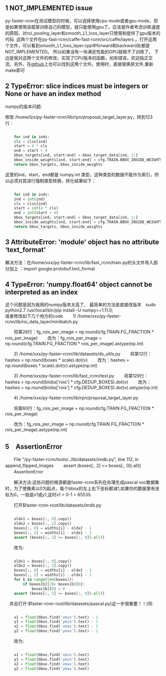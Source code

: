  ## 1 NOT_IMPLEMENTED issue
py-faster-rcnn在测试模型的时候，可以选择使用cpu mode或者gpu mode，但是如果使用该框架训练自己的模型，就只能使用gpu了。应该是作者考虑训练速度的原因，对roi_pooling_layer和smooth_L1_loss_layer只使用和提供了gpu版本的代码.
这两个文件在py-fast-rcnn/caffe-fast-rcnn/src/caffe/layers 。打开这两个文件，可以看到smooth_L1_loss_layer.cpp中forward和backward处都是NOT_IMPLEMENTED。 所以如果没有一块满足性能的GPU就做不了训练了。
下边是我对这两个文件的修改，实现了CPU版本的函数，如有错误，欢迎指正交流。另外，在[github](https://github.com/neuleaf/faster-rcnn-cpu)上也可以找到这两个文件。使用时，直接替换原文件,重新make即可
 ## 2 TypeError: slice indices must be integers or None or have an __index__ method
 numpy的版本问题:

修改 /home/lzx/py-faster-rcnn/lib/rpn/proposal_target_layer.py，转到123行：

```python

    for ind in inds:  
    cls = clss[ind]  
    start = 4 * cls  
    end = start + 4  
    bbox_targets[ind, start:end] = bbox_target_data[ind, 1:]  
    bbox_inside_weights[ind, start:end] = cfg.TRAIN.BBOX_INSIDE_WEIGHTS  
    return bbox_targets, bbox_inside_weights  
```  
这里的ind，start，end都是 numpy.int 类型，这种类型的数据不能作为索引，所以必须对其进行强制类型转换，转化结果如下：
```python

    for ind in inds:  
    ind = int(ind)  
    cls = clss[ind]  
    start = int(4 * cls)  
    end = int(start + 4)  
    bbox_targets[ind, start:end] = bbox_target_data[ind, 1:]  
    bbox_inside_weights[ind, start:end] = cfg.TRAIN.BBOX_INSIDE_WEIGHTS  
    return bbox_targets, bbox_inside_weights  
```
## 3 AttributeError: 'module' object has no attribute ‘text_format'
解决方法：在/home/xxx/py-faster-rcnn/lib/fast_rcnn/train.py的头文件导入部分加上 ：import google.protobuf.text_format

## 4 TypeError: 'numpy.float64' object cannot be interpreted as an index
这个问题是因为我用的numpy版本太高了,　最简单的方法是直接改版本　sudo python2.7 /usr/local/bin/pip install -U numpy==1.11.0;  
或者修改如下几个地方的code
　　1) /home/xxx/py-faster-rcnn/lib/roi_data_layer/minibatch.py

　　将第26行：fg_rois_per_image = np.round(cfg.TRAIN.FG_FRACTION * rois_per_image)
　　改为：fg_rois_per_image = np.round(cfg.TRAIN.FG_FRACTION * rois_per_image).astype(np.int)


　　2) /home/xxx/py-faster-rcnn/lib/datasets/ds_utils.py
　　将第12行：hashes = np.round(boxes * scale).dot(v)
　　改为：hashes = np.round(boxes * scale).dot(v).astype(np.int)


　　3) /home/xxx/py-faster-rcnn/lib/fast_rcnn/test.py
　　将第129行： hashes = np.round(blobs['rois'] * cfg.DEDUP_BOXES).dot(v)
　　改为： hashes = np.round(blobs['rois'] * cfg.DEDUP_BOXES).dot(v).astype(np.int)


　　4) /home/xxx/py-faster-rcnn/lib/rpn/proposal_target_layer.py

　　将第60行：fg_rois_per_image = np.round(cfg.TRAIN.FG_FRACTION * rois_per_image)

　　改为：fg_rois_per_image = np.round(cfg.TRAIN.FG_FRACTION * rois_per_image).astype(np.int)
## 5　AssertionError

　　File "/py-faster-rcnn/tools/../lib/datasets/imdb.py", line 112, in append_flipped_images
　　assert (boxes[:, 2] >= boxes[:, 0]).all()
　　AssertionError

　　解决方法:这些问题的根源都是faster-rcnn系列在处理生成pascal voc数据集时，为了使像素以0为起点，每个bbox的左上右下坐标都减1,如果你的数据里有坐标为0，一般是x1或y1,这时x1 = 0-1 = 65535.

　　打开$faster-rcnn-root/lib/datasets/imdb.py　

```python

    oldx1 = boxes[:, 0].copy()  
    oldx2 = boxes[:, 2].copy()  
    boxes[:, 0] = widths[i] - oldx2 - 1  
    boxes[:, 2] = widths[i] - oldx1 - 1  
    assert (boxes[:, 2] >= boxes[:, 0]).all()  
```
　　改为:

```python

    oldx1 = boxes[:, 0].copy()  
    oldx2 = boxes[:, 2].copy()  
    boxes[:, 0] = widths[i] - oldx2 - 1  
    boxes[:, 2] = widths[i] - oldx1 - 1  
    for b in range(len(boxes)):  
        if boxes[b][2]< boxes[b][0]:  
            boxes[b][0] = 0  
    assert (boxes[:, 2] >= boxes[:, 0]).all()  
```
　并且打开:$faster-rcnn-root/lib/datasets/pascal.py(这一步很重要！！)将:

```python

    x1 = float(bbox.find('xmin').text) - 1   
    y1 = float(bbox.find('ymin').text) - 1  
    x2 = float(bbox.find('xmax').text) - 1  
    y2 = float(bbox.find('ymax').text) - 1  
```
　　改为:

```python

    x1 = float(bbox.find('xmin').text)   
    y1 = float(bbox.find('ymin').text)   
    x2 = float(bbox.find('xmax').text)   
    y2 = float(bbox.find('ymax').text)   
```
